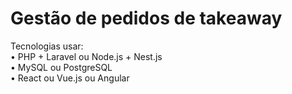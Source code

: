 # Gestão de pedidos de takeaway

Tecnologias usar:
<br/>
  • PHP + Laravel ou Node.js + Nest.js
  <br/>
  • MySQL ou PostgreSQL
  <br/>
  • React ou Vue.js ou Angular 
